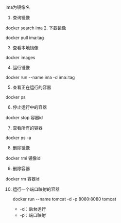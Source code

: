 ima为镜像名

1. 查询镜像

docker search ima
2. 下载镜像

docker pull ima:tag

   
3. 查看本地镜像

docker images

	
4. 运行镜像

docker run --name ima -d ima::tag	

5. 查看正在运行的容器

docker ps

6. 停止运行中的容器

docker stop 容器id

7. 查看所有的容器

docker ps -a

8. 删除镜像

docker rmi 镜像id

9. 删除容器

docker rm 容器id
    
10. 运行一个端口映射的容器

    docker run --name tomcat -d -p 8080:8080 tomcat
    
    - -d：后台运行
    - -p：端口映射
   

  